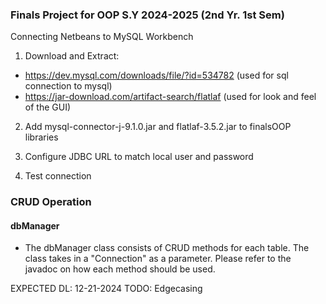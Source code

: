 ### Finals Project for OOP S.Y 2024-2025 (2nd Yr. 1st Sem)

Connecting Netbeans to MySQL Workbench

1. Download and Extract: 
- https://dev.mysql.com/downloads/file/?id=534782 (used for sql connection to mysql)
- https://jar-download.com/artifact-search/flatlaf (used for look and feel of the GUI)

2. Add mysql-connector-j-9.1.0.jar and flatlaf-3.5.2.jar to finalsOOP libraries

3. Configure JDBC URL to match local user and password

4. Test connection

### CRUD Operation

#### dbManager
- The dbManager class consists of CRUD methods for each table. The class takes in a "Connection" as a parameter. Please refer to the javadoc on how each method should be used.

EXPECTED DL: 12-21-2024
TODO: Edgecasing
